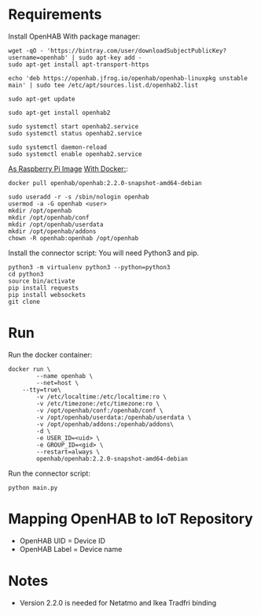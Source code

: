 # Requirements
Install OpenHAB
With package manager:
```shell
wget -qO - 'https://bintray.com/user/downloadSubjectPublicKey?username=openhab' | sudo apt-key add -
sudo apt-get install apt-transport-https

echo 'deb https://openhab.jfrog.io/openhab/openhab-linuxpkg unstable main' | sudo tee /etc/apt/sources.list.d/openhab2.list

sudo apt-get update

sudo apt-get install openhab2

sudo systemctl start openhab2.service
sudo systemctl status openhab2.service

sudo systemctl daemon-reload
sudo systemctl enable openhab2.service
```
[As Raspberry Pi Image](http://docs.openhab.org/installation/openhabian.html)
[With Docker:](http://docs.openhab.org/installation/docker.html):
```shell
docker pull openhab/openhab:2.2.0-snapshot-amd64-debian 

sudo useradd -r -s /sbin/nologin openhab
usermod -a -G openhab <user>
mkdir /opt/openhab
mkdir /opt/openhab/conf
mkdir /opt/openhab/userdata
mkdir /opt/openhab/addons
chown -R openhab:openhab /opt/openhab

```

Install the connector script:
You will need Python3 and pip.
```shell
python3 -m virtualenv python3 --python=python3
cd python3
source bin/activate
pip install requests
pip install websockets
git clone 
```

# Run
Run the docker container:
```shell
docker run \
        --name openhab \
        --net=host \
	--tty=true\
        -v /etc/localtime:/etc/localtime:ro \
        -v /etc/timezone:/etc/timezone:ro \
        -v /opt/openhab/conf:/openhab/conf \
        -v /opt/openhab/userdata:/openhab/userdata \
        -v /opt/openhab/addons:/openhab/addons\
        -d \
        -e USER_ID=<uid> \
        -e GROUP_ID=<gid> \
        --restart=always \
        openhab/openhab:2.2.0-snapshot-amd64-debian
```

Run the connector script:
```shell
python main.py
```

# Mapping OpenHAB to IoT Repository
* OpenHAB UID = Device ID
* OpenHAB Label = Device name

# Notes
* Version 2.2.0 is needed for Netatmo and Ikea Tradfri binding 
